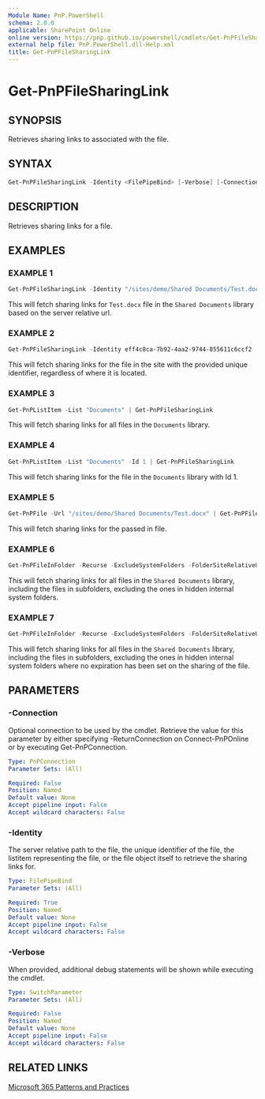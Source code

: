 ```yaml
---
Module Name: PnP.PowerShell
schema: 2.0.0
applicable: SharePoint Online
online version: https://pnp.github.io/powershell/cmdlets/Get-PnPFileSharingLink.html
external help file: PnP.PowerShell.dll-Help.xml
title: Get-PnPFileSharingLink
---
```

  
# Get-PnPFileSharingLink

## SYNOPSIS
Retrieves sharing links to associated with the file.

## SYNTAX

```powershell
Get-PnPFileSharingLink -Identity <FilePipeBind> [-Verbose] [-Connection <PnPConnection>] 
```

## DESCRIPTION

Retrieves sharing links for a file.

## EXAMPLES

### EXAMPLE 1
```powershell
Get-PnPFileSharingLink -Identity "/sites/demo/Shared Documents/Test.docx"
```

This will fetch sharing links for `Test.docx` file in the `Shared Documents` library based on the server relative url.

### EXAMPLE 2
```powershell
Get-PnPFileSharingLink -Identity eff4c8ca-7b92-4aa2-9744-855611c6ccf2
```

This will fetch sharing links for the file in the site with the provided unique identifier, regardless of where it is located.

### EXAMPLE 3
```powershell
Get-PnPListItem -List "Documents" | Get-PnPFileSharingLink
```

This will fetch sharing links for all files in the `Documents` library.

### EXAMPLE 4
```powershell
Get-PnPListItem -List "Documents" -Id 1 | Get-PnPFileSharingLink
```

This will fetch sharing links for the file in the `Documents` library with Id 1.

### EXAMPLE 5
```powershell
Get-PnPFile -Url "/sites/demo/Shared Documents/Test.docx" | Get-PnPFileSharingLink
```

This will fetch sharing links for the passed in file.

### EXAMPLE 6
```powershell
Get-PnPFileInFolder -Recurse -ExcludeSystemFolders -FolderSiteRelativeUrl "Shared Documents" | Get-PnPFileSharingLink
```

This will fetch sharing links for all files in the `Shared Documents` library, including the files in subfolders, excluding the ones in hidden internal system folders.

### EXAMPLE 7
```powershell
Get-PnPFileInFolder -Recurse -ExcludeSystemFolders -FolderSiteRelativeUrl "Shared Documents"  | Get-PnPFileSharingLink | ? ExpirationDateTime -eq $null
```

This will fetch sharing links for all files in the `Shared Documents` library, including the files in subfolders, excluding the ones in hidden internal system folders where no expiration has been set on the sharing of the file.

## PARAMETERS

### -Connection
Optional connection to be used by the cmdlet. Retrieve the value for this parameter by either specifying -ReturnConnection on Connect-PnPOnline or by executing Get-PnPConnection.

```yaml
Type: PnPConnection
Parameter Sets: (All)

Required: False
Position: Named
Default value: None
Accept pipeline input: False
Accept wildcard characters: False
```

### -Identity
The server relative path to the file, the unique identifier of the file, the listitem representing the file, or the file object itself to retrieve the sharing links for.

```yaml
Type: FilePipeBind
Parameter Sets: (All)

Required: True
Position: Named
Default value: None
Accept pipeline input: False
Accept wildcard characters: False
```

### -Verbose
When provided, additional debug statements will be shown while executing the cmdlet.

```yaml
Type: SwitchParameter
Parameter Sets: (All)

Required: False
Position: Named
Default value: None
Accept pipeline input: False
Accept wildcard characters: False
```

## RELATED LINKS

[Microsoft 365 Patterns and Practices](https://aka.ms/m365pnp)

